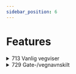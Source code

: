 ```yaml
---
sidebar_position: 6
---
```


# Features

<details>
  <summary>713 Vanlig vegviser</summary>

   Soon
</details>

<details>
  <summary>729 Gate-/vegnavnskilt</summary>

   1. If the sign is multiple lines and the Last line is only a number then decrease the font size.
   2. If ``Mounting`` = ``Endeholder`` then add an extra ``20mm`` outside border
   3. If the font size is ``105`` we forced down the sign height from ``225 to 220``
   4. If font size is ``70`` and we are in 2nd line:
	    - if Destination contains the number forced down sign height from ``225 to 220``
	    - if Destination not contains the number forced down sign height from ``285 to 250``
   5. Small text 50mm from right sign

</details>

